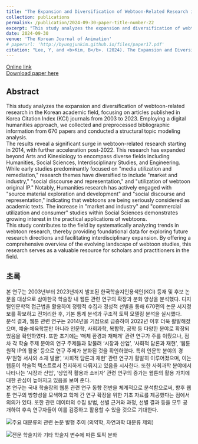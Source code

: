 ```yaml
---
title: "The Expansion and Diversification of Webtoon-Related Research in the Korean Academic Field: A Structural Topic Modeling Based on KCI Paper Bibliographic Data from 2003 to 2023<br>(한국 학술장 내 웹툰 관련 연구의 확장과 분화: KCI 논문 서지 데이터 기반 구조적 토픽 모델링 분석, 2003∼2023)"
collection: publications
permalink: /publication/2024-09-30-paper-title-number-22
excerpt: "This study analyzes the expansion and diversification of webtoon-related research in the Korean academic field, focusing on articles published in Korea Citation Index (KCI) journals from 2003 to 2023. Employing a digital humanities approach, we collected and preprocessed bibliographic information from 670 papers and conducted a structural topic modeling analysis."
date: 2024-09-30
venue: 'The Korean Journal of Animation'
# paperurl: 'http://byungjunkim.github.io/files/paper17.pdf'
citation: "Lee, Y, and <b>Kim, B</b>. (2024). The Expansion and Diversification of Webtoon-Related Research in the Korean Academic Field: A Structural Topic Modeling Based on KCI Paper Bibliographic Data from 2003 to 2023. <i>The Korean Journal of Animation</i>. 20(3). 80–104."
---
```

[Online link](https://www.kci.go.kr/kciportal/ci/sereArticleSearch/ciSereArtiView.kci?sereArticleSearchBean.artiId=ART003123833)  
[Download paper here](http://byungjunkim.github.io/files/paper22.pdf)

## Abstract
This study analyzes the expansion and diversification of webtoon-related research in the Korean academic field, focusing on articles published in Korea Citation Index (KCI) journals from 2003 to 2023. Employing a digital humanities approach, we collected and preprocessed bibliographic information from 670 papers and conducted a structural topic modeling analysis.  
The results reveal a significant surge in webtoon-related research starting in 2014, with further acceleration post-2022. This research has expanded beyond Arts and Kinesiology to encompass diverse fields including Humanities, Social Sciences, Interdisciplinary Studies, and Engineering. While early studies predominantly focused on "media utilization and remediation," research themes have diversified to include "market and industry," "social discourse and representation," and "utilization of webtoon original IP." Notably, Humanities research has actively engaged with "source material exploration and development" and "social discourse and representation," indicating that webtoons are being seriously considered as academic texts. The increase in "market and industry" and "commercial utilization and consumer" studies within Social Sciences demonstrates growing interest in the practical applications of webtoons.  
This study contributes to the field by systematically analyzing trends in webtoon research, thereby providing foundational data for exploring future research directions and facilitating interdisciplinary expansion. By offering a comprehensive overview of the evolving landscape of webtoon studies, this research serves as a valuable resource for scholars and practitioners in the field.

## 초록
본 연구는 2003년부터 2023년까지 발표된 한국학술지인용색인(KCI) 등재 및 후보 논문을 대상으로 삼아한국 학술장 내 웹툰 관련 연구의 확장과 분화 양상을 분석했다. 디지털인문학적 접근법을 활용하여 정량적 수집과 정성적 선별을 통해 670편의 논문 서지정보를 확보하고 전처리한 후, 기본 통계 분석과 구조적 토픽 모델링 분석을 실시했다.  
분석 결과, 웹툰 관련 연구는 2014년을 기점으로 급증하여 2022년 이후 더욱 활발해졌으며, 예술·체육학뿐만 아니라 인문학, 사회과학, 복합학, 공학 등 다양한 분야로 확장되었음을 확인하였다. 또한 초기에는 ‘매체 환경과 재매개’ 관련 연구가 주를 이뤘으나, 점차 각 학술 주제 분야의 연구 주제들과 맞물려 ‘시장과 산업’, ‘사회적 담론과 재현’, ‘웹툰 원작 IP의 활용’ 등으로 연구 주제가 분화된 것을 확인하였다. 특히 인문학 분야의 경우‘원형 서사와 소재 발굴’, ‘사회적 담론과 재현’ 관련 연구가 활발히 이루어졌으며, 이는 웹툰이 학술적 텍스트로서 진지하게 다뤄지고 있음을 시사한다. 또한 사회과학 분야에서 나타나는 ‘시장과 산업’, ‘상업적 활용과 소비자’ 관련 연구의 증가는 웹툰의 활용 가치에 대한 관심이 높아지고 있음을 보여 준다.  
본 연구는 국내 학술장의 웹툰 관련 연구 동향 전반을 체계적으로 분석함으로써, 향후 웹툰 연구의 방향성을 모색하고 학제 간 연구 확장을 위한 기초 자료를 제공했다는 점에서 의의가 있다. 또한 관련 데이터의 수집 방법, 선별 근거와 과정, 선별 결과 등을 모두 공개하여 후속 연구자들이 이를 검증하고 활용할 수 있을 것으로 기대한다.

![주요 대분류의 관련 논문 발행 추이 (의약학, 자연과학 대분류 제외)](http://byungjunkim.github.io/files/figures/paper22_fig1.png "주요 대분류의 관련 논문 발행 추이 (의약학, 자연과학 대분류 제외)")  

![전문 학술지와 기타 학술지 변수에 따른 토픽 분화](http://byungjunkim.github.io/files/figures/paper22_fig2.png "전문 학술지와 기타 학술지 변수에 따른 토픽 분화")